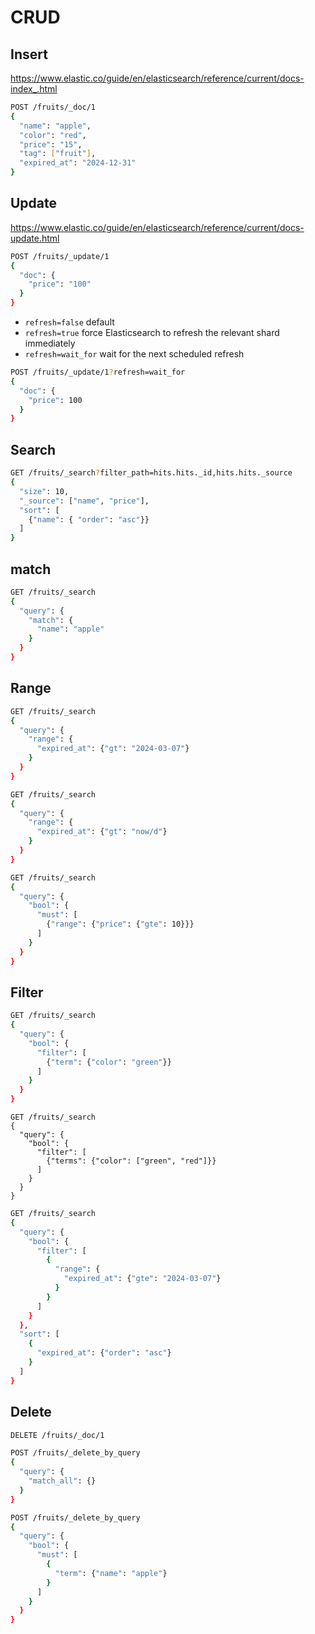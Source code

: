 # CRUD

## Insert

https://www.elastic.co/guide/en/elasticsearch/reference/current/docs-index_.html

```sh
POST /fruits/_doc/1
{
  "name": "apple",
  "color": "red",
  "price": "15",
  "tag": ["fruit"],
  "expired_at": "2024-12-31"
}
```

## Update

https://www.elastic.co/guide/en/elasticsearch/reference/current/docs-update.html

```sh
POST /fruits/_update/1
{
  "doc": {
    "price": "100"
  }
}
```

* `refresh=false` default
* `refresh=true` force Elasticsearch to refresh the relevant shard immediately
* `refresh=wait_for` wait for the next scheduled refresh

```sh
POST /fruits/_update/1?refresh=wait_for
{
  "doc": {
    "price": 100
  }
}
```

## Search

```sh
GET /fruits/_search?filter_path=hits.hits._id,hits.hits._source
{
  "size": 10,
  "_source": ["name", "price"],
  "sort": [
    {"name": { "order": "asc"}}
  ]
}
```

## match

```sh
GET /fruits/_search
{
  "query": {
    "match": {
      "name": "apple"
    }
  }
}
```

## Range

```sh
GET /fruits/_search
{
  "query": {
    "range": {
      "expired_at": {"gt": "2024-03-07"}
    }
  }
}
```

```sh
GET /fruits/_search
{
  "query": {
    "range": {
      "expired_at": {"gt": "now/d"}
    }
  }
}
```

```sh
GET /fruits/_search
{
  "query": {
    "bool": {
      "must": [
        {"range": {"price": {"gte": 10}}}
      ]
    }
  }
}
```

## Filter

```sh
GET /fruits/_search
{
  "query": {
    "bool": {
      "filter": [
        {"term": {"color": "green"}}
      ]
    }
  }
}
```

```shell
GET /fruits/_search
{
  "query": {
    "bool": {
      "filter": [
        {"terms": {"color": ["green", "red"]}}
      ]
    }
  }
}
```

```sh
GET /fruits/_search
{
  "query": {
    "bool": {
      "filter": [
        {
          "range": {
            "expired_at": {"gte": "2024-03-07"}
          }
        }
      ]
    }
  },
  "sort": [
    {
      "expired_at": {"order": "asc"}
    }
  ]
}
```

## Delete

```sh
DELETE /fruits/_doc/1
```

```sh
POST /fruits/_delete_by_query
{
  "query": {
    "match_all": {}
  }
}
```

```sh
POST /fruits/_delete_by_query
{
  "query": {
    "bool": {
      "must": [
        {
          "term": {"name": "apple"}
        }
      ]
    }
  }
}
```
